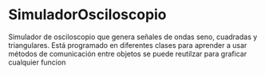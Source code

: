 # SimuladorOsciloscopio
Simulador de osciloscopio que genera señales de ondas seno, cuadradas y triangulares.
Está programado en diferentes clases para aprender a usar métodos de comunicación entre objetos
se puede reutilzar para graficar cualquier funcion
